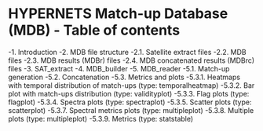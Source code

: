 # HYPERNETS Match-up Database (MDB) - Table of contents

-1. Introduction
-2. MDB file structure
    -2.1. Satellite extract files
    -2.2. MDB files
    -2.3. MDB results (MDBr) files
    -2.4. MDB concatenated results (MDBrc) files
-3. SAT_extract
-4. MDB_builder
-5. MDB_reader
    -5.1. Match-up generation
    -5.2. Concatenation
    -5.3. Metrics and plots
        -5.3.1. Heatmaps with temporal distribution of match-ups (type: temporalheatmap)
        -5.3.2. Bar plot with match-ups distribution (type: validityplot)
        -5.3.3. Flag plots (type: flagplot)
        -5.3.4. Spectra plots (type: spectraplot)
        -5.3.5. Scatter plots (type: scatterplot)
        -5.3.7. Spectral metrics plots (type: multipleplot)
        -5.3.8. Multiple plots (type: multipleplot)
        -5.3.9. Metrics (type: statstable)